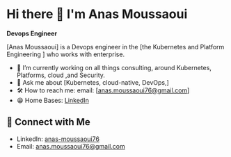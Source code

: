 
# Hi there 👋 I'm Anas Moussaoui

**Devops Engineer**

[Anas Moussaoui] is a Devops engineer  in the [the Kubernetes and Platform Engineering ] who works with  enterprise.

- 🔧 I’m currently working on all things consulting, around Kubernetes, Platforms, cloud ,and Security.
- 💬 Ask me about [Kubernetes, cloud-native, DevOps,]
- 🛠️ How to reach me:  email: [anas.moussaoui76@gmail.com]
- 😁 Home Bases: [LinkedIn](https://www.linkedin.com/in/anas-moussaoui76/) 

## 🔗 Connect with Me


- LinkedIn: [anas-moussaoui76](https://www.linkedin.com/in/anas-moussaoui76/)
- Email: [anas.moussaoui76@gmail.com](mailto:your.email@domain.com)
